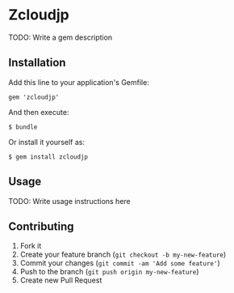 # Zcloudjp

TODO: Write a gem description

## Installation

Add this line to your application's Gemfile:

    gem 'zcloudjp'

And then execute:

    $ bundle

Or install it yourself as:

    $ gem install zcloudjp

## Usage

TODO: Write usage instructions here

## Contributing

1. Fork it
2. Create your feature branch (`git checkout -b my-new-feature`)
3. Commit your changes (`git commit -am 'Add some feature'`)
4. Push to the branch (`git push origin my-new-feature`)
5. Create new Pull Request

